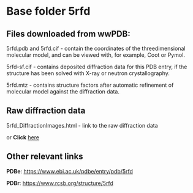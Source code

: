 # Base folder 5rfd

## Files downloaded from wwPDB:

5rfd.pdb and 5rfd.cif - contain the coordinates of the threedimensional molecular model, and can be viewed with, for example, Coot or Pymol.

5rfd-sf.cif - contains deposited diffraction data for this PDB entry, if the structure has been solved with X-ray or neutron crystallography.

5rfd.mtz - contains structure factors after automatic refinement of molecular model against the diffraction data.

## Raw diffraction data

5rfd_DiffractionImages.html - link to the raw diffraction data 

or **Click** [here](https://zenodo.org/record/3731341) 

## Other relevant links 
**PDBe**:  https://www.ebi.ac.uk/pdbe/entry/pdb/5rfd
 
**PDBr**: https://www.rcsb.org/structure/5rfd 
